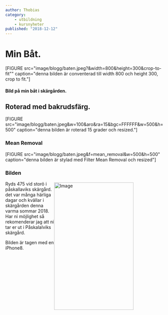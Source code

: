 ```yaml
---
author: Thobias
category:
    - utbildning
    - kursnyheter
published: "2018-12-12"
---
```

Min Båt.
==================================

[FIGURE src="image/blogg/baten.jpeg?&amp;width=800&amp;height=300&amp;crop-to-fit"" caption="denna bilden är conventerad till width 800 och height 300, crop to fit."]

<h4>Bild på min båt i skärgården.</h4>



<!--more-->

Roterad med bakrudsfärg.
-----------------------------------

[FIGURE src="image/blogg/baten.jpeg&w=100&aro&ra=15&bgc=FFFFFF&w=500&h=500" caption="denna bilden är roterad 15 grader och resized."]



### Mean Removal

[FIGURE src="image/blogg/baten.jpeg&f=mean_removal&w=500&h=500" caption="denna bilden är stylad med Filter Mean Removal och resized"]

### Bilden

<img src="image/blogg/baten.jpeg?w=300&save-as=jpg&sharpen" height="400" width="250" alt="Image" style="float: right; margin: 4px 100px 20px 0px;">

<p>Ryds 475 vid storö i påskallaviks skärgård. det var många härliga dagar och kvällar i skärgården denna varma sommar 2018. Har ni möjlighet så rekomenderar jag att ni tar er ut i Påskalalviks skärgård. </p>
<p>Bilden är tagen med en iPhone8.</p></br>
